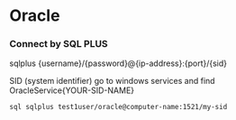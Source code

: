 # Oracle
### Connect by SQL PLUS

sqlplus {username}/{password}@{ip-address}:{port}/{sid}

SID (system identifier) go to windows services and find OracleService{YOUR-SID-NAME}

```sql sqlplus test1user/oracle@computer-name:1521/my-sid ```
